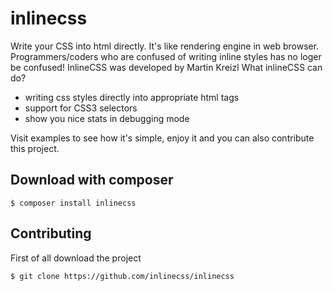 # inlinecss

Write your CSS into html directly. It's like rendering engine in web browser.
Programmers/coders who are confused of writing inline styles has no loger be confused! InlineCSS was developed by Martin Kreizl
What inlineCSS can do?

- writing css styles directly into appropriate html tags
- support for CSS3 selectors
- show you nice stats in debugging mode

Visit examples to see how it's simple, enjoy it and you can also contribute this project.

## Download with composer

```
$ composer install inlinecss
```

## Contributing

First of all download the project

```
$ git clone https://github.com/inlinecss/inlinecss
```